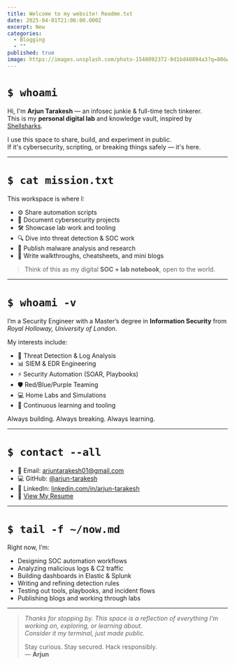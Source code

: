 ```yaml
---
title: Welcome to my website! Readme.txt
date: 2025-04-01T21:06:00.000Z
excerpt: New
categories:
  - Blogging
  - ""
published: true
image: https://images.unsplash.com/photo-1548092372-0d1bd40894a3?q=80&w=2070&auto=format&fit=crop&ixlib=rb-4.0.3&ixid=M3wxMjA3fDB8MHxwaG90by1wYWdlfHx8fGVufDB8fHx8fA%3D%3D
---
```


# `$ whoami`

Hi, I'm **Arjun Tarakesh** — an infosec junkie & full-time tech tinkerer.  
This is my **personal digital lab** and knowledge vault, inspired by [Shellsharks](https://shellsharks.com).

I use this space to share, build, and experiment in public.  
If it's cybersecurity, scripting, or breaking things safely — it's here.

---

# `$ cat mission.txt`

This workspace is where I:

- ⚙️ Share automation scripts
- 🧪 Document cybersecurity projects
- 🛠️ Showcase lab work and tooling
- 🔍 Dive into threat detection & SOC work
- 🔬 Publish malware analysis and research
- 📜 Write walkthroughs, cheatsheets, and mini blogs

> Think of this as my digital **SOC + lab notebook**, open to the world.

---

# `$ whoami -v`

I’m a Security Engineer with a Master’s degree in **Information Security** from *Royal Holloway, University of London*.

My interests include:

- 🧩 Threat Detection & Log Analysis
- 📊 SIEM & EDR Engineering
- ⚡ Security Automation (SOAR, Playbooks)
- 🛡️ Red/Blue/Purple Teaming
- 💻 Home Labs and Simulations
- 🔐 Continuous learning and tooling

Always building. Always breaking. Always learning.

---

# `$ contact --all`

- 📧 Email: [arjuntarakesh01@gmail.com](mailto:arjuntarakesh01@gmail.com)
- 💻 GitHub: [@arjun-tarakesh](https://github.com/arjun-tarakesh)
- 💼 LinkedIn: [linkedin.com/in/arjun-tarakesh](https://linkedin.com/in/arjun-tarakesh)
- 📄 [View My Resume](#) <!-- Replace with hosted link if available -->

---

# `$ tail -f ~/now.md`

Right now, I’m:

- Designing SOC automation workflows  
- Analyzing malicious logs & C2 traffic  
- Building dashboards in Elastic & Splunk  
- Writing and refining detection rules  
- Testing out tools, playbooks, and incident flows  
- Publishing blogs and working through labs  

---

> _Thanks for stopping by. This space is a reflection of everything I’m working on, exploring, or learning about._  
> _Consider it my terminal, just made public._  
>  
> Stay curious. Stay secured. Hack responsibly.  
> — **Arjun**
